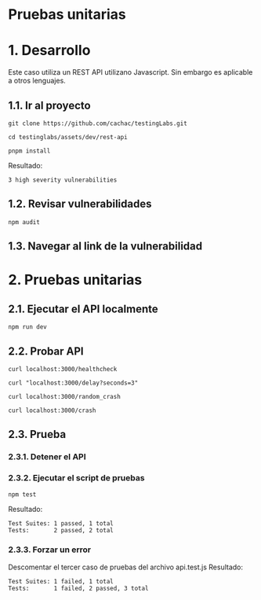 # Pruebas unitarias <!-- omit in toc -->


# 1. Desarrollo
Este caso utiliza un REST API utilizano Javascript. Sin embargo es aplicable a otros lenguajes.

## 1.1. Ir al proyecto
```
git clone https://github.com/cachac/testingLabs.git
```
```
cd testinglabs/assets/dev/rest-api

pnpm install
```
Resultado:
```
3 high severity vulnerabilities
```

## 1.2. Revisar vulnerabilidades
```
npm audit
```
## 1.3. Navegar al link de la vulnerabilidad

# 2. Pruebas unitarias
## 2.1. Ejecutar el API localmente
```
npm run dev
```
## 2.2. Probar API
```
curl localhost:3000/healthcheck

curl "localhost:3000/delay?seconds=3"

curl localhost:3000/random_crash

curl localhost:3000/crash
```

## 2.3. Prueba
### 2.3.1. Detener el API
### 2.3.2. Ejecutar el script de pruebas
```
npm test
```
Resultado:
```
Test Suites: 1 passed, 1 total
Tests:       2 passed, 2 total
```
### 2.3.3. Forzar un error
Descomentar el tercer caso de pruebas del archivo api.test.js
Resultado:
```
Test Suites: 1 failed, 1 total
Tests:       1 failed, 2 passed, 3 total
```
